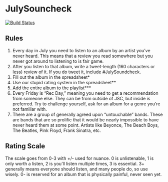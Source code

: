 # JulySouncheck

[<img src='https://snap-ci.com/rsnorman/julysoundcheck/branch/master/build_image' alt='Build Status' />](https://snap-ci.com/rsnorman/julysoundcheck/branch/master)

## Rules
1. Every day in July you need to listen to an album by an artist you’ve never heard. This means that a review you read somewhere but you never got around to listening to is fair game.
2. After you listen to that album, write a tweet-length (160 characters or less) review of it. If you do tweet it, include #JulySoundcheck.
3. Fill out the album in the spreadsheet*
4. Use our stupid rating system in the spreadsheet**
5. Add the entire album to the playlist***
6. Every Friday is “Rec Day,” meaning you need to get a recommendation from someone else. They can be from outside of JSC, but inside is preferred. Try to challenge yourself, ask for an album for a genre you’re not familiar with.
7. There are a group of generally agreed upon “untouchable” bands. These are bands that are so prolific that it would be nearly impossible to have never heard them at some point. Artists like Beyonce, The Beach Boys, The Beatles, Pink Floyd, Frank Sinatra, etc.

## Rating Scale
The scale goes from 0-3 with +/- used for nuance. 0 is unlistenable, 1 is only worth a listen, 2 is you’ll listen multiple times, 3 is essential. 3+ generally means everyone should listen, and many people do, so use wisely. 0- is reserved for an album that is physically painful, never seen yet. 
